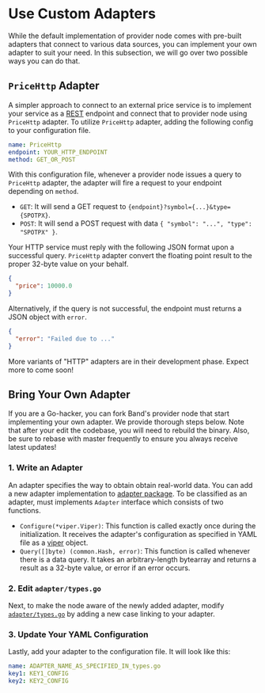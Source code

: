 # Use Custom Adapters

While the default implementation of provider node comes with pre-built adapters that connect to various data sources, you can implement your own adapter to suit your need. In this subsection, we will go over two possible ways you can do that.

## `PriceHttp` Adapter

A simpler approach to connect to an external price service is to implement your service as a [REST](https://en.wikipedia.org/wiki/Representational_state_transfer) endpoint and connect that to provider node using `PriceHttp` adapter. To utilize `PriceHttp` adapter, adding the following config to your configuration file.

```yaml
name: PriceHttp
endpoint: YOUR_HTTP_ENDPOINT
method: GET_OR_POST
```

With this configuration file, whenever a provider node issues a query to `PriceHttp` adapter, the adapter will fire a request to your endpoint depending on `method`.

- `GET`: It will send a GET request to `{endpoint}?symbol={...}&type={SPOTPX}`.
- `POST`: It will send a POST request with data `{ "symbol": "...", "type": "SPOTPX" }`.

Your HTTP service must reply with the following JSON format upon a successful query. `PriceHttp` adapter convert the floating point result to the proper 32-byte value on your behalf.

```json
{
  "price": 10000.0
}
```

Alternatively, if the query is not successful, the endpoint must returns a JSON object with `error`.

```json
{
  "error": "Failed due to ..."
}
```

More variants of "HTTP" adapters are in their development phase. Expect more to come soon!

## Bring Your Own Adapter

If you are a Go-hacker, you can fork Band's provider node that start implementing your own adapter. We provide thorough steps below. Note that after your edit the codebase, you will need to rebuild the binary. Also, be sure to rebase with master frequently to ensure you always receive latest updates!

### 1. Write an Adapter

An adapter specifies the way to obtain obtain real-world data. You can add a new adapter implementation to [adapter package](https://github.com/bandprotocol/band/tree/master/go/adapter). To be classified as an adapter, must implements `Adapter` interface which consists of two functions.

- `Configure(*viper.Viper)`: This function is called exactly once during the initialization. It receives the adapter's configuration as specified in YAML file as a [viper](https://github.com/spf13/viper) object.
- `Query([]byte) (common.Hash, error)`: This function is called whenever there is a data query. It takes an arbitrary-length bytearray and returns a result as a 32-byte value, or error if an error occurs.

### 2. Edit `adapter/types.go`

Next, to make the node aware of the newly added adapter, modify [`adapter/types.go`](https://github.com/bandprotocol/band/blob/master/go/adapter/types.go) by adding a new case linking to your adapter.

### 3. Update Your YAML Configuration

Lastly, add your adapter to the configuration file. It will look like this:

```yaml
name: ADAPTER_NAME_AS_SPECIFIED_IN_types.go
key1: KEY1_CONFIG
key2: KEY2_CONFIG
```
